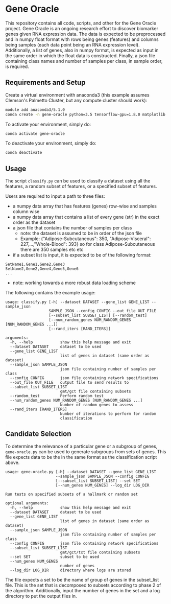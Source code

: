 # Gene Oracle

This repository contains all code, scripts, and other for the Gene Oracle project. Gene Oracle is an ongoing research effort to discover biomarker genes given RNA expression data. The data is expected to be preprocessed and in numpy float format with rows being genes (features) and columns being samples (each data point being an RNA expression level). Additionally, a list of genes, also in numpy format, is expected as input in the same order in which the float data is constructed. Finally, a json file containing class names and number of samples per class, in sample order, is required. 

## Requirements and Setup

Create a virtual environment with anaconda3 (this example assumes Clemson's Palmetto Cluster, but any compute cluster should work):
```bash
module add anaconda3/5.1.0
conda create -n gene-oracle python=3.5 tensorflow-gpu=1.8.0 matplotlib numpy pandas scikit-learn
```

To activate your environment, simply do:
```bash
conda activate gene-oracle
```

To deactivate your environment, simply do:
```bash
conda deactivate
```

## Usage

The script `classify.py` can be used to classify a dataset using all the features, a random subset of features, or a specified subset of features.  

Users are required to input a path to three files:
* a numpy data array that has features (genes) row-wise and samples column wise
* a numpy data array that contains a list of every gene (str) in the exact order as the dataset
* a json file that contains the number of samples per class
    * note: the dataset is assumed to be in order of the json file
    * Example: {"Adipose-Subcutaneous": 350, "Adipose-Visceral": 227,...,"Whole-Blood": 393}
    so for class Adipose-Subcutaneous there are 350 samples etc etc
* if a subset list is input, it is expected to be of the following format:
```
SetName1,Gene1,Gene2,Gene3
SetName2,Gene2,Gene4,Gene5,Gene6
...
```
* note: working towards a more robust data loading scheme

The following contains the example usage:
```
usage: classify.py [-h] --dataset DATASET --gene_list GENE_LIST --sample_json
                   SAMPLE_JSON --config CONFIG --out_file OUT_FILE
                   [--subset_list SUBSET_LIST] [--random_test]
                   [--num_random_genes NUM_RANDOM_GENES [NUM_RANDOM_GENES ...]]
                   [--rand_iters [RAND_ITERS]]

arguments:
  -h, --help            show this help message and exit
  --dataset DATASET     dataset to be used
  --gene_list GENE_LIST
                        list of genes in dataset (same order as dataset)
  --sample_json SAMPLE_JSON
                        json file containing number of samples per class
  --config CONFIG       json file containing network specifications
  --out_file OUT_FILE   output file to send results to
  --subset_list SUBSET_LIST
                        gmt/gct file containing subsets
  --random_test         Perform random test
  --num_random_genes NUM_RANDOM_GENES [NUM_RANDOM_GENES ...]
                        Number of random genes to assess
  --rand_iters [RAND_ITERS]
                        Number of iterations to perform for random
                        classification
```

## Candidate Selection

To determine the relevance of a particular gene or a subgroup of genes, `gene-oracle.py` can be used to generate subgroups from sets of genes. This file expects data to be the in the same format as the classification script above. 
```
usage: gene-oracle.py [-h] --dataset DATASET --gene_list GENE_LIST
                      --sample_json SAMPLE_JSON --config CONFIG
                      [--subset_list SUBSET_LIST] --set SET
                      [--num_genes NUM_GENES] --log_dir LOG_DIR

Run tests on specified subsets of a hallmark or random set

optional arguments:
  -h, --help            show this help message and exit
  --dataset DATASET     dataset to be used
  --gene_list GENE_LIST
                        list of genes in dataset (same order as dataset)
  --sample_json SAMPLE_JSON
                        json file containing number of samples per class
  --config CONFIG       json file containing network specifications
  --subset_list SUBSET_LIST
                        gmt/gct/txt file containing subsets
  --set SET             subset to be used
  --num_genes NUM_GENES
                        number of genes
  --log_dir LOG_DIR     directory where logs are stored
```
The file expects a set to be the name of group of genes in the subset_list file. This is the set that is decomposed to subsets according to phase 2 of the algorithm. Additionally, input the number of genes in the set and a log directory to put the output files in.
